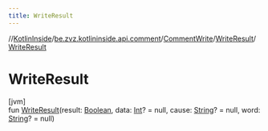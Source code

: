 ```yaml
---
title: WriteResult
---
```

//[KotlinInside](../../../../index.html)/[be.zvz.kotlininside.api.comment](../../index.html)/[CommentWrite](../index.html)/[WriteResult](index.html)/[WriteResult](-write-result.html)



# WriteResult



[jvm]\
fun [WriteResult](-write-result.html)(result: [Boolean](https://kotlinlang.org/api/latest/jvm/stdlib/kotlin/-boolean/index.html), data: [Int](https://kotlinlang.org/api/latest/jvm/stdlib/kotlin/-int/index.html)? = null, cause: [String](https://kotlinlang.org/api/latest/jvm/stdlib/kotlin/-string/index.html)? = null, word: [String](https://kotlinlang.org/api/latest/jvm/stdlib/kotlin/-string/index.html)? = null)




